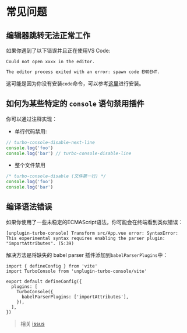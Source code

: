 # 常见问题

## 编辑器跳转无法正常工作

如果你遇到了以下错误并且正在使用VS Code:

```
Could not open xxxx in the editor.

The editor process exited with an error: spawn code ENOENT.
```

这可能是因为你没有安装`code`命令，可以参考[这里](https://code.visualstudio.com/docs/setup/mac#_launching-from-the-command-line)进行安装。

## 如何为某些特定的 `console` 语句禁用插件

你可以通过注释实现：

- 单行代码禁用:

```js
// turbo-console-disable-next-line
console.log('foo')
console.log('bar') // turbo-console-disable-line
```

- 整个文件禁用

```js
/* turbo-console-disable (文件第一行) */
console.log('foo')
console.log('bar')
```

## 编译语法错误

如果你使用了一些未稳定的ECMAScript语法，你可能会在终端看到类似错误：

```
[unplugin-turbo-console] Transform src/App.vue error: SyntaxError:
This experimental syntax requires enabling the parser plugin: "importAttributes". (5:39)
```

解决方法是将缺失的 babel parser 插件添加到`babelParserPlugins`中：

```js{2,7} twoslash [vite.config.ts]
import { defineConfig } from 'vite'
import TurboConsole from 'unplugin-turbo-console/vite'

export default defineConfig({
  plugins: [
    TurboConsole({
      babelParserPlugins: ['importAttributes'],
    }),
  ],
})
```

> 相关 [issus](https://github.com/unplugin/unplugin-turbo-console/issues/35)
